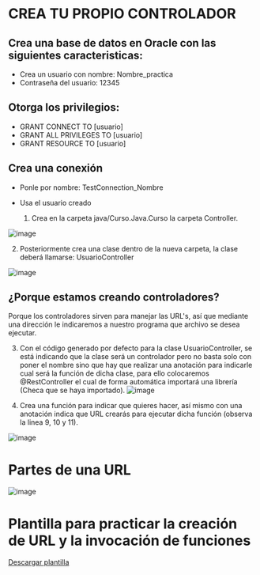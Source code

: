 # CREA TU PROPIO CONTROLADOR
## Crea una base de datos en Oracle con las siguientes caracteristicas:
* Crea un usuario con nombre: Nombre_practica
* Contraseña del usuario: 12345
## Otorga los privilegios: 
* GRANT CONNECT TO [usuario]
* GRANT ALL PRIVILEGES TO [usuario]
* GRANT RESOURCE TO [usuario]
## Crea una conexión
* Ponle por nombre: TestConnection_Nombre
* Usa el usuario creado
 
  1. Crea en la carpeta java/Curso.Java.Curso la carpeta Controller.

![image](https://github.com/user-attachments/assets/e336ee3d-b008-440b-bb07-c04d948bd758)
   
  2. Posteriormente crea una clase dentro de la nueva carpeta, la clase deberá llamarse: UsuarioController
  
![image](https://github.com/user-attachments/assets/f1cc4d1d-0a16-43fa-8987-a603d437d2f9)

## ¿Porque estamos creando controladores? 
Porque los controladores sirven para manejar las URL's, así que mediante una dirección le indicaremos a nuestro programa que archivo se desea ejecutar.

  3. Con el código generado por defecto para la clase UsuarioController, se está indicando que la clase será un controlador pero no basta solo con poner el nombre sino que hay que realizar una anotación para indicarle cual será la función de dicha clase, para ello colocaremos @RestController el cual de forma automática importará una librería (Checa que se haya importado).
![image](https://github.com/user-attachments/assets/b76dae7e-bb3b-4620-a859-c7c185a8ba5d)

  4. Crea una función para indicar que quieres hacer, así mismo con una anotación indica que URL crearás para ejecutar dicha función (observa la linea 9, 10 y 11).
     
![image](https://github.com/user-attachments/assets/3da7341d-0fa5-4685-a05d-a079ebb8ed51)

# Partes de una URL
![image](https://github.com/user-attachments/assets/bc7556f6-1c85-4bdf-9728-4a6d470c9b40)

# Plantilla para practicar la creación de URL y la invocación de funciones
<a href="https://github.com/startbootstrap/startbootstrap-sb-admin-2/archive/gh-pages.zip">Descargar plantilla</a>
